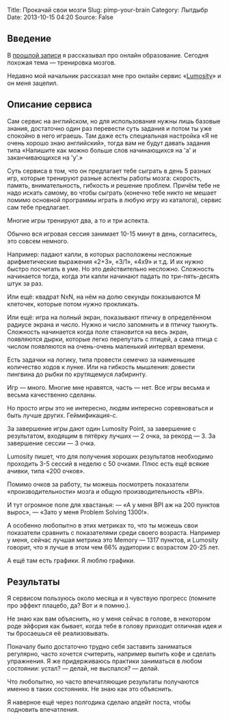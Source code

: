 Title: Прокачай свои мозги
Slug: pimp-your-brain
Category: Лытдыбр
Date: 2013-10-15 04:20
Source: False

## Введение

В [прошлой записи](//libc6.org/page/online-courses) я рассказывал про онлайн образование. Сегодня похожая тема — тренировка мозгов.

Недавно мой начальник рассказал мне про онлайн сервис «[Lumosity](http://www.lumosity.com/)» и он меня зацепил.

## Описание сервиса

Сам сервис на английском, но для использования нужны лишь базовые знания, достаточно один раз перевести суть задания и потом ты уже спокойно в него играешь. Там даже есть специальная настройка «Я не очень хорошо знаю английский», тогда вам не будут давать задания типа «Напишите как можно больше слов начинающихся на 'a' и заканчивающихся на 'y'.»

Суть сервиса в том, что он предлагает тебе сыграть в день 5 разных игр, которые тренируют разные аспекты работы мозга: скорость, память, внимательность, гибкость и решение проблем. Причём тебе не надо искать самому, во чтобы сыграть (конечно тебе никто не мешает помимо основной программы играть в любую игру из каталога), сервис сам тебе предлагает.

Многие игры тренируют два, а то и три аспекта.

Обычно вся игровая сессия занимает 10-15 минут в день, согласитесь, это совсем немного.

Например: падают капли, в которых расположены несложные арифметические выражения «2+3», «3/1», «4х9» и т.д. И их нужно быстро посчитать в уме. Но это действительно несложно. Сложность начинается тогда, когда эти капли начинают падать по три-пять-десять штук за раз.

Или ещё: квадрат NxN, на нём на долю секунды показываются M клеточек, которые потом нужно прокликать.

Или ещё: игра на полный экран, показывают птичку в определённом радиусе экрана и число. Нужно и число запомнить и в птичку тыкнуть. Сложность начинается когда поле становится на весь экран, появляются дырки, которые легко перепутать с птицей, а сама птица с числом появляются на очень-очень маленький интервал времени.

Есть задачки на логику, типа провести семечко за наименьшее количество ходов к лунке. Или на гибкость мышления: довести пингвина до рыбки по крутящемуся лабиринту.

Игр — много. Многие мне нравятся, часть — нет. Все игры весьма и весьма качественно сделаны.

Но просто игры это не интересно, людям интересно соревноваться и быть лучше других. Геймификация-с.

За завершение игры дают один Lumosity Point, за завершение с результатом, входящим в пятёрку лучших — 2 очка, за рекорд — 3. За завершение сессии — 3 очка.

Lumosity пишет, что для получения хороших результатов необходимо проходить 3-5 сессий в неделю с 50 очками. Плюс есть ещё всякие ачивки, типа «200 очков».

Помимо очков за работу, ты можешь посмотреть показатели «производительности» мозга и общую производительность «BPI».

И тут огромное поле для хвастанья: — «А у меня BPI аж на 200 пунктов вырос», — «Зато у меня Problem Solving 1300!».

А особенно любопытно в этих метриках то, что ты можешь свои показатели сравнить с показателями среди своего возраста. Например у меня, сейчас лучшая метрика это Memory — 1317 пунктов, и Lumosity говорит, что я лучше в этом чем 66% аудитории с возрастом 20-25 лет.

А ещё там есть графики. Я люблю графики.

## Результаты

Я сервисом пользуюсь около месяца и я чувствую прогресс (помните про эффект плацебо, да? Вот и я помню.).

Не знаю как вам объяснить, но у меня сейчас в голове, в некотором роде эйфория как бывает, когда тебе в голову приходит отличная идея и ты бросаешься её реализовывать.

Поначалу было достаточно трудно себя заставить заниматься регулярно, часто хочется считерить, например выпить кофе и сделать упражнения. Я же придерживаюсь практики заниматься в любом состоянии: устал? — делай, не выспался? — делай.

Что любопытно, но часто впечатляющие результаты получаются именно в таких состояниях. Не знаю как это объяснить.

Я наверное ещё через полгодика сделаю апдейт поста, чтобы подновить впечатления.
